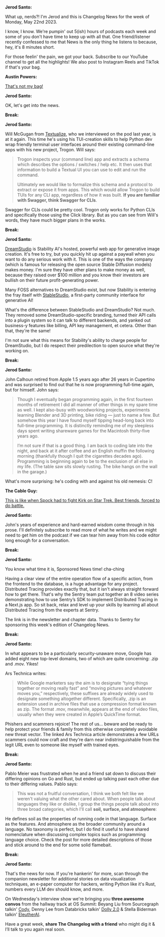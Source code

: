**Jerod Santo:**

What up, nerds?! I'm Jerod and this is Changelog News for the week of Monday, May 22nd 2023.

I know, I know. We're pumpin' out 5(ish) hours of podcasts each week and some of you don't have time to keep up with all that. One friend/listener recently confessed to me that News is the only thing he listens to because, hey, it's 8 minutes short.

For those feelin' the pain, we got your back. Subscribe to our YouTube channel to get all the highlights! We also post to Instagram Reels and TikTok if that's your bag.

**Austin Powers:**

[That's not my bag!](https://www.youtube.com/watch?v=0N7tFwcgOIk)

**Jerod Santo:**

OK, let's get into the news.

**Break:**

**Jerod Santo:**

Will McGugan from [Textualize](https://www.textualize.io), who we interviewed on the pod last year, is at it again. This time he's using his TUI-creation skills to help Python dev wrap friendly terminal user interfaces around their existing command-line apps with his new project, Trogon. Will says:

> Trogon inspects your (command line) app and extracts a schema which describes the options / switches / help etc. It then uses that information to build a Textual UI you can use to edit and run the command.
>
> Ultimately we would like to formalize this schema and a protocol to extract or expose it from apps. This which would allow Trogon to build TUIs for any CLI app, regardless of how it was built. **If you are familiar with Swagger, think Swagger for CLIs**.

Swagger for CLIs could be pretty cool. Trogon only works for Python CLIs and specifically those using the Click library. But as you can see from Will's words, they have much bigger plans in the works.

**Break:**

**Jerod Santo:**

[DreamStudio](https://dreamstudio.ai) is Stability AI's hosted, powerful web app for generative image creation. It's free to try, but you quickly hit up against a paywall when you want to do any serious work with it. This is one of the ways the company (which is famous for releasing the open source Stable Diffusion models) makes money. I'm sure they have other plans to make money as well, because they raised over $100 million and you know their investors are bullish on their future profit-generating power.

Many FOSS alternatives to DreamStudio exist, but now Stability is entering the fray itself with [StableStudio](https://github.com/Stability-AI/StableStudio), a first-party community interface for generative AI!

What's the difference between StableStudio and DreamStudio? Not much. They removed some DreamStudio-specific branding, turned their API calls into a plugin system so it can talk to different backends, and yanked out business-y features like billing, API key management, et cetera. Other than that, they're the same!

I'm not sure what this means for Stability's ability to charge people for DreamStudio, but I do respect their predilection to open source what they're working on.

**Break:**

**Jerod Santo:**

John Calhoun retired from Apple 1.5 years ago after 26 years in Cupertino and was surprised to find out that he is now programming full-time again, but for himself. John says:

> Though I eventually began programming again, in the first fourteen months of retirement I did all manner of other things in my spare time as well. I kept also-busy with woodworking projects, experiments learning Blender and 3D printing, bike riding — just to name a few. But somehow this year I have found myself tipping head-long back into full-time programming. It is distinctly reminding me of my sleepless days spent writing shareware games for the Macintosh thirty-five years ago.
>
> I’m not sure if that is a good thing. I am back to coding late into the night, and back at it after coffee and an English muffin the following morning (thankfully though I quit the cigarettes decades ago). Programming is beginning again to be to the exclusion of all else in my life. (The table saw sits slowly rusting. The bike hangs on the wall in the garage.)

What's more surprising: he's coding with and against his old nemesis: C!

**The Cable Guy:**

[This is like when Spock had to fight Kirk on Star Trek. Best friends, forced to do battle.](https://www.youtube.com/watch?v=dsrmPJG0iMc)

**Jerod Santo:**

John's years of experience and hard-earned wisdom come through in his prose. I'll definitely subscribe to read more of what he writes and we might need to get him on the podcast if we can tear him away from his code editor long enough for a conversation.

**Break:**

**Jerod Santo:**

You know what time it is, Sponsored News time! cha-ching

Having a clear view of the entire operation flow of a specific action, from the frontend to the database, is a huge advantage for any project. Distributed Tracing provides exactly that, but it isn't always straight forward how to get there. That's why the Sentry team put together an 8 video series demonstrating how to use Sentry’s SDK to implement Distributed Tracing in a Next.js app. So sit back, relax and level up your skills by learning all about Distributed Tracing from the experts at Sentry.

The link is in the newsletter and chapter data. Thanks to Sentry for sponsoring this week's edition of Changelog News.

**Break:**

**Jerod Santo:**

In what appears to be a particularly security-unaware move, Google has added eight new top-level domains, two of which are quite concerning: .zip and .mov. Yikes!

Ars Technica writes:

> While Google marketers say the aim is to designate “tying things together or moving really fast” and “moving pictures and whatever moves you,” respectively, these suffixes are already widely used to designate something altogether different. Specifically, .zip is an extension used in archive files that use a compression format known as zip. The format .mov, meanwhile, appears at the end of video files, usually when they were created in Apple’s QuickTime format.

Phishers and scammers rejoice! The rest of us... beware and be ready to help protect your friends & family from this otherwise completely avoidable new threat vector. The linked Ars Technica article demonstrates a few URLs scammers could now craft and they're darn near indistringuishable from the legit URL even to someone like myself with trained eyes.

**Break:**

**Jerod Santo:**

Pablo Meier was frustrated when he and a friend sat down to discuss their differing opinions on Go and Rust, but ended up talking past each other due to their differing values. Pablo says:

> This was not a fruitful conversation, I think we both felt like we weren't valuing what the other cared about. When people talk about languages they like or dislike, I group the things people talk about into three broad categories, which I'll call **soil, surface, and atmosphere**:

He defines soil as the properties of running code in that language. Surface as the features. And atmosphere as the broader community around a language. No taxonomy is perfect, but I do find it useful to have shared nomenclature when discussing complex topics such as programming language choice. Check the post for more detailed descriptions of those and stick around to the end for some solid flamebait.

**Break:**

**Jerod Santo:**

That's the news for now. If you're hankerin' for more, scan through the companion newsletter for additional stories on data visualization techniques, an e-paper computer for hackers, writing Python like it's Rust, numbers every LLM dev should know, and more.

On Wednesday's interview show we're bringing you **three awesome convos** from the hallway track at OS Summit: Beyang Liu from Sourcegraph talkin' [Cody](https://about.sourcegraph.com/cody), Denny Lee from Databricks talkin' [Dolly 2.0](https://www.databricks.com/blog/2023/04/12/dolly-first-open-commercially-viable-instruction-tuned-llm) & Stella Biderman talkin' [EleutherAI](https://www.eleuther.ai).

Have a great week, **share The Changelog with a friend** who might dig it & I’ll talk to you again real soon.
